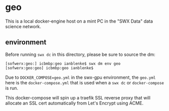 # geo

This is a local docker-engine host on a mint PC in the "SWX Data" data science network.

## environment

Before running `swx dc` in this directory, please be sure to source the dm:

    [sofwerx:geo:] icbmbp:geo ianblenke$ swx dm env geo
    [sofwerx:geo:geo] icbmbp:geo ianblenke$

Due to `DOCKER_COMPOSE=geo.yml` in the swx-gpu environment, the `geo.yml` here is the `docker-compose.yml` that is used when a `swx dc` or `docker-compose` is run.

This docker-compose will spin up a traefik SSL reverse proxy that will allocate an SSL cert automatically from Let's Encrypt using ACME.

